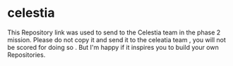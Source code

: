 # celestia
This Repository link was used to send to the Celestia team in the phase 2 mission. Please do not copy it and send it to the celeatia team , you will not be scored for doing so . But I'm happy if it inspires you to build your own Repositories.
